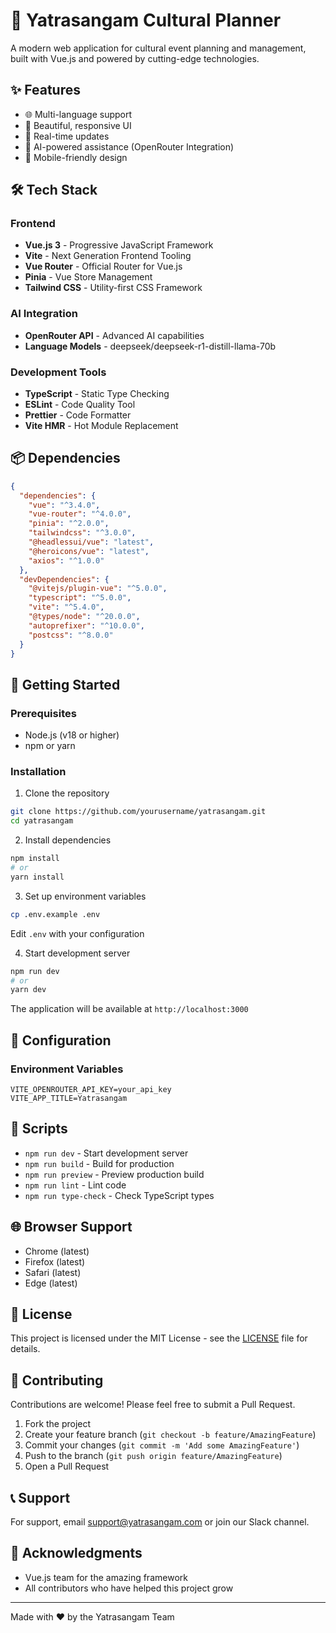 # 🚀 Yatrasangam Cultural Planner

A modern web application for cultural event planning and management, built with Vue.js and powered by cutting-edge technologies.

## ✨ Features

- 🌐 Multi-language support
- 🎨 Beautiful, responsive UI
- 🔄 Real-time updates
- 🤖 AI-powered assistance (OpenRouter Integration)
- 📱 Mobile-friendly design

## 🛠️ Tech Stack

### Frontend
- **Vue.js 3** - Progressive JavaScript Framework
- **Vite** - Next Generation Frontend Tooling
- **Vue Router** - Official Router for Vue.js
- **Pinia** - Vue Store Management
- **Tailwind CSS** - Utility-first CSS Framework

### AI Integration
- **OpenRouter API** - Advanced AI capabilities
- **Language Models** - deepseek/deepseek-r1-distill-llama-70b

### Development Tools
- **TypeScript** - Static Type Checking
- **ESLint** - Code Quality Tool
- **Prettier** - Code Formatter
- **Vite HMR** - Hot Module Replacement

## 📦 Dependencies

```json
{
  "dependencies": {
    "vue": "^3.4.0",
    "vue-router": "^4.0.0",
    "pinia": "^2.0.0",
    "tailwindcss": "^3.0.0",
    "@headlessui/vue": "latest",
    "@heroicons/vue": "latest",
    "axios": "^1.0.0"
  },
  "devDependencies": {
    "@vitejs/plugin-vue": "^5.0.0",
    "typescript": "^5.0.0",
    "vite": "^5.4.0",
    "@types/node": "^20.0.0",
    "autoprefixer": "^10.0.0",
    "postcss": "^8.0.0"
  }
}
```

## 🚀 Getting Started

### Prerequisites
- Node.js (v18 or higher)
- npm or yarn

### Installation

1. Clone the repository
```bash
git clone https://github.com/yourusername/yatrasangam.git
cd yatrasangam
```

2. Install dependencies
```bash
npm install
# or
yarn install
```

3. Set up environment variables
```bash
cp .env.example .env
```
Edit `.env` with your configuration

4. Start development server
```bash
npm run dev
# or
yarn dev
```

The application will be available at `http://localhost:3000`

## 🔧 Configuration

### Environment Variables
```env
VITE_OPENROUTER_API_KEY=your_api_key
VITE_APP_TITLE=Yatrasangam
```

## 📝 Scripts

- `npm run dev` - Start development server
- `npm run build` - Build for production
- `npm run preview` - Preview production build
- `npm run lint` - Lint code
- `npm run type-check` - Check TypeScript types

## 🌐 Browser Support

- Chrome (latest)
- Firefox (latest)
- Safari (latest)
- Edge (latest)

## 📄 License

This project is licensed under the MIT License - see the [LICENSE](LICENSE) file for details.

## 🤝 Contributing

Contributions are welcome! Please feel free to submit a Pull Request.

1. Fork the project
2. Create your feature branch (`git checkout -b feature/AmazingFeature`)
3. Commit your changes (`git commit -m 'Add some AmazingFeature'`)
4. Push to the branch (`git push origin feature/AmazingFeature`)
5. Open a Pull Request

## 📞 Support

For support, email support@yatrasangam.com or join our Slack channel.

## 🙏 Acknowledgments

- Vue.js team for the amazing framework
- All contributors who have helped this project grow

---

Made with ❤️ by the Yatrasangam Team 